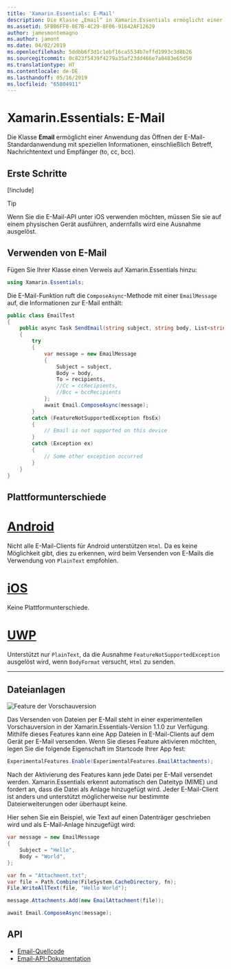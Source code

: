 ```yaml
---
title: 'Xamarin.Essentials: E-Mail'
description: Die Klasse „Email“ in Xamarin.Essentials ermöglicht einer Anwendung das Öffnen der E-Mail-Standardanwendung mit speziellen Informationen, einschließlich Betreff, Nachrichtentext und Empfänger (to, cc, bcc).
ms.assetid: 5FBB6FF0-0E7B-4C29-8F06-91642AF12629
author: jamesmontemagno
ms.author: jamont
ms.date: 04/02/2019
ms.openlocfilehash: 5ddbb6f3d1c1ebf16ca5534b7effd1993c3d8b26
ms.sourcegitcommit: 0c823f5439f4279a35af23dd466e7a0483e65d50
ms.translationtype: HT
ms.contentlocale: de-DE
ms.lasthandoff: 05/16/2019
ms.locfileid: "65804911"
---
```

# <a name="xamarinessentials-email"></a>Xamarin.Essentials: E-Mail

Die Klasse **Email** ermöglicht einer Anwendung das Öffnen der E-Mail-Standardanwendung mit speziellen Informationen, einschließlich Betreff, Nachrichtentext und Empfänger (to, cc, bcc).

## <a name="get-started"></a>Erste Schritte

[!include[](~/essentials/includes/get-started.md)]

> [!TIP]
> Wenn Sie die E-Mail-API unter iOS verwenden möchten, müssen Sie sie auf einem physischen Gerät ausführen, andernfalls wird eine Ausnahme ausgelöst.

## <a name="using-email"></a>Verwenden von E-Mail

Fügen Sie Ihrer Klasse einen Verweis auf Xamarin.Essentials hinzu:

```csharp
using Xamarin.Essentials;
```

Die E-Mail-Funktion ruft die `ComposeAsync`-Methode mit einer `EmailMessage` auf, die Informationen zur E-Mail enthält:

```csharp
public class EmailTest
{
    public async Task SendEmail(string subject, string body, List<string> recipients)
    {
        try
        {
            var message = new EmailMessage
            {
                Subject = subject,
                Body = body,
                To = recipients,
                //Cc = ccRecipients,
                //Bcc = bccRecipients
            };
            await Email.ComposeAsync(message);
        }
        catch (FeatureNotSupportedException fbsEx)
        {
            // Email is not supported on this device
        }
        catch (Exception ex)
        {
            // Some other exception occurred
        }
    }
}
```


## <a name="platform-differences"></a>Plattformunterschiede

# <a name="androidtabandroid"></a>[Android](#tab/android)

Nicht alle E-Mail-Clients für Android unterstützen `Html`. Da es keine Möglichkeit gibt, dies zu erkennen, wird beim Versenden von E-Mails die Verwendung von `PlainText` empfohlen.

# <a name="iostabios"></a>[iOS](#tab/ios)

Keine Plattformunterschiede.

# <a name="uwptabuwp"></a>[UWP](#tab/uwp)

Unterstützt nur `PlainText`, da die Ausnahme `FeatureNotSupportedException` ausgelöst wird, wenn `BodyFormat` versucht, `Html` zu senden.

-----

## <a name="file-attachments"></a>Dateianlagen

![Feature der Vorschauversion](~/media/shared/preview.png)

Das Versenden von Dateien per E-Mail steht in einer experimentellen Vorschauversion in der Xamarin.Essentials-Version 1.1.0 zur Verfügung. Mithilfe dieses Features kann eine App Dateien in E-Mail-Clients auf dem Gerät per E-Mail versenden. Wenn Sie dieses Feature aktivieren möchten, legen Sie die folgende Eigenschaft im Startcode Ihrer App fest:

```csharp
ExperimentalFeatures.Enable(ExperimentalFeatures.EmailAttachments);
```

Nach der Aktivierung des Features kann jede Datei per E-Mail versendet werden. Xamarin.Essentials erkennt automatisch den Dateityp (MIME) und fordert an, dass die Datei als Anlage hinzugefügt wird. Jeder E-Mail-Client ist anders und unterstützt möglicherweise nur bestimmte Dateierweiterungen oder überhaupt keine.

Hier sehen Sie ein Beispiel, wie Text auf einen Datenträger geschrieben wird und als E-Mail-Anlage hinzugefügt wird:

```csharp
var message = new EmailMessage
{
    Subject = "Hello",
    Body = "World",
};

var fn = "Attachment.txt";
var file = Path.Combine(FileSystem.CacheDirectory, fn);
File.WriteAllText(file, "Hello World");

message.Attachments.Add(new EmailAttachment(file));

await Email.ComposeAsync(message);
```

## <a name="api"></a>API

- [Email-Quellcode](https://github.com/xamarin/Essentials/tree/master/Xamarin.Essentials/Email)
- [Email-API-Dokumentation](xref:Xamarin.Essentials.Email)
